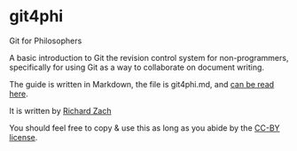git4phi
=======

Git for Philosophers

A basic introduction to Git the revision control system for non-programmers, specifically for using Git as a way to collaborate on document writing.

The guide is written in Markdown, the file is git4phi.md, and [can be read here](https://github.com/rzach/git4phi/blob/master/git4phi.md).

It is written by [Richard Zach](http://richardzach.org)

You should feel free to copy & use this as long as you abide by the [CC-BY license](LICENSE.md).
